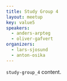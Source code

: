 ```yaml
---
title: Study Group 4
layout: meetup
key: value5
speakers:
  - anders-arpteg
  - oliver-gafvert
organizers:
  - lars-sjosund
  - anton-osika
---
```

`study-group_4` content.
